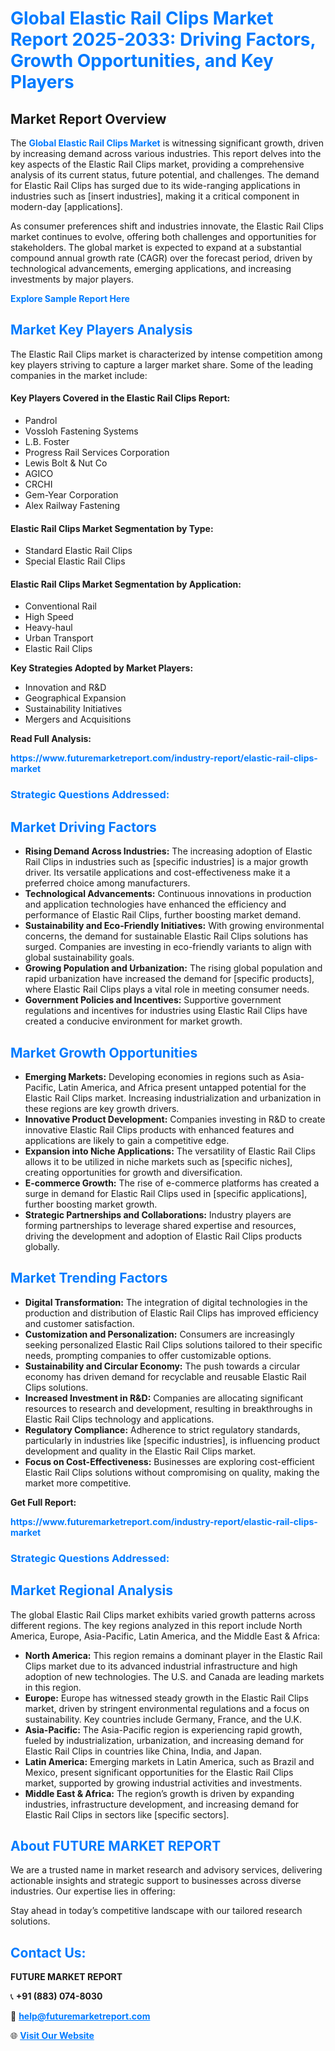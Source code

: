 <h1 style="color: #007BFF;">Global Elastic Rail Clips Market Report 2025-2033: Driving Factors, Growth Opportunities, and Key Players</h1>

<section id="overview">
<h2>Market Report Overview</h2>
<p>The <a href="https://www.futuremarketreport.com/industry-report/elastic-rail-clips-market" style="color: #007BFF; text-decoration: none;"><strong>Global Elastic Rail Clips Market</strong></a> is witnessing significant growth, driven by increasing demand across various industries. This report delves into the key aspects of the Elastic Rail Clips market, providing a comprehensive analysis of its current status, future potential, and challenges. The demand for Elastic Rail Clips has surged due to its wide-ranging applications in industries such as [insert industries], making it a critical component in modern-day [applications].</p>
<p>As consumer preferences shift and industries innovate, the Elastic Rail Clips market continues to evolve, offering both challenges and opportunities for stakeholders. The global market is expected to expand at a substantial compound annual growth rate (CAGR) over the forecast period, driven by technological advancements, emerging applications, and increasing investments by major players.</p>
</section>

<section id="overview">
<p><a href="https://www.futuremarketreport.com/request-sample/reportId=116442" style="color: #007BFF; text-decoration: none;"><strong>Explore Sample Report Here</strong></a></p>
</section>

<section id="key-players">
<h2 style="color: #007BFF;">Market Key Players Analysis</h2>
<p>The Elastic Rail Clips market is characterized by intense competition among key players striving to capture a larger market share. Some of the leading companies in the market include:</p>
<h4>Key Players Covered in the Elastic Rail Clips Report:</h4>
<ul><li>Pandrol</li><li>Vossloh Fastening Systems</li><li>L.B. Foster</li><li>Progress Rail Services Corporation</li><li>Lewis Bolt &amp; Nut Co</li><li>AGICO</li><li>CRCHI</li><li>Gem-Year Corporation</li><li>Alex Railway Fastening</li></ul>
<h4>Elastic Rail Clips Market Segmentation by Type:</h4>
<ul><li>Standard Elastic Rail Clips</li><li>Special Elastic Rail Clips</li></ul>

<h4>Elastic Rail Clips Market Segmentation by Application:</h4>
<ul><li>Conventional Rail</li><li>High Speed</li><li>Heavy-haul</li><li>Urban Transport</li><li>Elastic Rail Clips</li></ul>
<p><strong>Key Strategies Adopted by Market Players:</strong></p>
<ul>
<li>Innovation and R&D</li>
<li>Geographical Expansion</li>
<li>Sustainability Initiatives</li>
<li>Mergers and Acquisitions</li>
</ul>
</section>

<section>
<p><strong>Read Full Analysis: </strong></p><a href="https://www.futuremarketreport.com/industry-report/elastic-rail-clips-market" style="color: #007BFF; text-decoration: none;"><strong>https://www.futuremarketreport.com/industry-report/elastic-rail-clips-market</strong></a>
<h3 style="color: #007BFF;">Strategic Questions Addressed:</h3>
</section>

<section id="driving-factors">
<h2 style="color: #007BFF;">Market Driving Factors</h2>
<ul>
<li><strong>Rising Demand Across Industries:</strong> The increasing adoption of Elastic Rail Clips in industries such as [specific industries] is a major growth driver. Its versatile applications and cost-effectiveness make it a preferred choice among manufacturers.</li>
<li><strong>Technological Advancements:</strong> Continuous innovations in production and application technologies have enhanced the efficiency and performance of Elastic Rail Clips, further boosting market demand.</li>
<li><strong>Sustainability and Eco-Friendly Initiatives:</strong> With growing environmental concerns, the demand for sustainable Elastic Rail Clips solutions has surged. Companies are investing in eco-friendly variants to align with global sustainability goals.</li>
<li><strong>Growing Population and Urbanization:</strong> The rising global population and rapid urbanization have increased the demand for [specific products], where Elastic Rail Clips plays a vital role in meeting consumer needs.</li>
<li><strong>Government Policies and Incentives:</strong> Supportive government regulations and incentives for industries using Elastic Rail Clips have created a conducive environment for market growth.</li>
</ul>
</section>

<section id="growth-opportunities">
<h2 style="color: #007BFF;">Market Growth Opportunities</h2>
<ul>
<li><strong>Emerging Markets:</strong> Developing economies in regions such as Asia-Pacific, Latin America, and Africa present untapped potential for the Elastic Rail Clips market. Increasing industrialization and urbanization in these regions are key growth drivers.</li>
<li><strong>Innovative Product Development:</strong> Companies investing in R&D to create innovative Elastic Rail Clips products with enhanced features and applications are likely to gain a competitive edge.</li>
<li><strong>Expansion into Niche Applications:</strong> The versatility of Elastic Rail Clips allows it to be utilized in niche markets such as [specific niches], creating opportunities for growth and diversification.</li>
<li><strong>E-commerce Growth:</strong> The rise of e-commerce platforms has created a surge in demand for Elastic Rail Clips used in [specific applications], further boosting market growth.</li>
<li><strong>Strategic Partnerships and Collaborations:</strong> Industry players are forming partnerships to leverage shared expertise and resources, driving the development and adoption of Elastic Rail Clips products globally.</li>
</ul>
</section>

<section id="trending-factors">
<h2 style="color: #007BFF;">Market Trending Factors</h2>
<ul>
<li><strong>Digital Transformation:</strong> The integration of digital technologies in the production and distribution of Elastic Rail Clips has improved efficiency and customer satisfaction.</li>
<li><strong>Customization and Personalization:</strong> Consumers are increasingly seeking personalized Elastic Rail Clips solutions tailored to their specific needs, prompting companies to offer customizable options.</li>
<li><strong>Sustainability and Circular Economy:</strong> The push towards a circular economy has driven demand for recyclable and reusable Elastic Rail Clips solutions.</li>
<li><strong>Increased Investment in R&D:</strong> Companies are allocating significant resources to research and development, resulting in breakthroughs in Elastic Rail Clips technology and applications.</li>
<li><strong>Regulatory Compliance:</strong> Adherence to strict regulatory standards, particularly in industries like [specific industries], is influencing product development and quality in the Elastic Rail Clips market.</li>
<li><strong>Focus on Cost-Effectiveness:</strong> Businesses are exploring cost-efficient Elastic Rail Clips solutions without compromising on quality, making the market more competitive.</li>
</ul>
</section>

<section>
<p><strong>Get Full Report: </strong></p><a href="https://www.futuremarketreport.com/industry-report/elastic-rail-clips-market" style="color: #007BFF; text-decoration: none;"><strong>https://www.futuremarketreport.com/industry-report/elastic-rail-clips-market</strong></a>
<h3 style="color: #007BFF;">Strategic Questions Addressed:</h3>
</section>


<section id="regional-analysis">
<h2 style="color: #007BFF;">Market Regional Analysis</h2>
<p>The global Elastic Rail Clips market exhibits varied growth patterns across different regions. The key regions analyzed in this report include North America, Europe, Asia-Pacific, Latin America, and the Middle East & Africa:</p>
<ul>
<li><strong>North America:</strong> This region remains a dominant player in the Elastic Rail Clips market due to its advanced industrial infrastructure and high adoption of new technologies. The U.S. and Canada are leading markets in this region.</li>
<li><strong>Europe:</strong> Europe has witnessed steady growth in the Elastic Rail Clips market, driven by stringent environmental regulations and a focus on sustainability. Key countries include Germany, France, and the U.K.</li>
<li><strong>Asia-Pacific:</strong> The Asia-Pacific region is experiencing rapid growth, fueled by industrialization, urbanization, and increasing demand for Elastic Rail Clips in countries like China, India, and Japan.</li>
<li><strong>Latin America:</strong> Emerging markets in Latin America, such as Brazil and Mexico, present significant opportunities for the Elastic Rail Clips market, supported by growing industrial activities and investments.</li>
<li><strong>Middle East & Africa:</strong> The region’s growth is driven by expanding industries, infrastructure development, and increasing demand for Elastic Rail Clips in sectors like [specific sectors].</li>
</ul>
</section>

<footer>
<h2 style="color: #007BFF;">About FUTURE MARKET REPORT</h2>
<p>We are a trusted name in market research and advisory services, delivering actionable insights and strategic support to businesses across diverse industries. Our expertise lies in offering:</p>

<p>Stay ahead in today’s competitive landscape with our tailored research solutions.</p>

<h2 style="color: #007BFF;">Contact Us:</h2>
<p><strong>FUTURE MARKET REPORT</strong></p>
<p>📞 <strong>+91 (883) 074-8030</strong></p>
<p>📧 <strong><a href="mailto:help@futuremarketreport.com" style="color: #007BFF;">help@futuremarketreport.com</a></strong></p>
<p>🌐 <strong><a href="https://www.futuremarketreport.com/" style="color: #007BFF;">Visit Our Website</a></strong></p>
</footer>